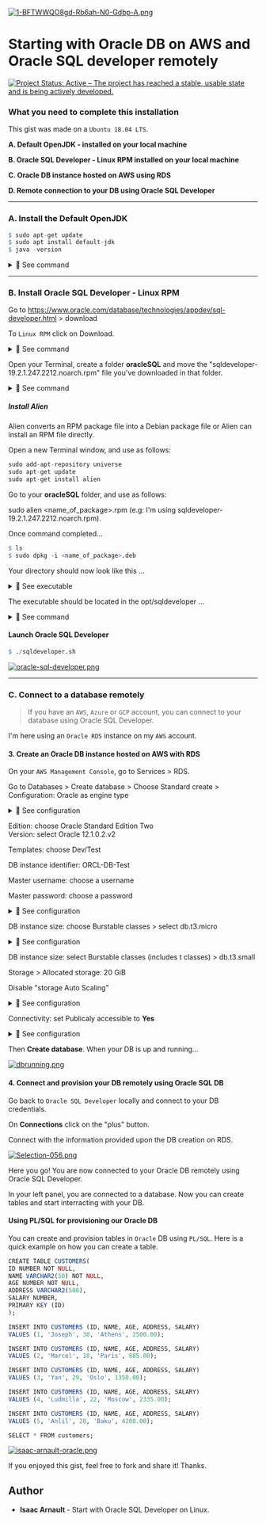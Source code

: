 [![1-BFTWWQO8gd-Rb6ah-N0-Gdbp-A.png](https://i.postimg.cc/Y9dgZrYk/1-BFTWWQO8gd-Rb6ah-N0-Gdbp-A.png)](https://postimg.cc/34DdDHtb)
  
# Starting with Oracle DB on AWS and Oracle SQL developer remotely

[![Project Status: Active – The project has reached a stable, usable state and is being actively developed.](https://www.repostatus.org/badges/latest/active.svg)](https://www.repostatus.org/#active)

### What you need to complete this installation

This gist was made on a `Ubuntu 18.04 LTS`.

<b>A. Default OpenJDK - installed on your local machine</b><br>

<b>B. Oracle SQL Developer - Linux RPM installed on your local machine</b><br>

<b>C. Oracle DB instance hosted on AWS using RDS</b><br>

<b>D. Remote connection to your DB using Oracle SQL Developer</b><br>

<hr>

### A. Install the Default OpenJDK

```r
$ sudo apt-get update
$ sudo apt install default-jdk
$ java -version
```

<details>
<summary>🔴 See command</summary>
<p>
  
[![java.png](https://i.postimg.cc/G3NdQWVy/java.png)](https://postimg.cc/MXyCZFW6)

</p>
</details>

<hr>

### B. Install Oracle SQL Developer - Linux RPM

Go to https://www.oracle.com/database/technologies/appdev/sql-developer.html > download<br>

To `Linux RPM` click on Download.

<details>
<summary>🔴 See command</summary>
<p>
  
[![linux-rpm.png](https://i.postimg.cc/44KmsQTp/linux-rpm.png)](https://postimg.cc/c6SscYCJ)

</p>
</details>

Open your Terminal, create a folder <b>oracleSQL</b> and move the "sqldeveloper-19.2.1.247.2212.noarch.rpm" file you've downloaded in that folder.

<details>
<summary>🔴 See command</summary>
<p>
  
[![RPM.png](https://i.postimg.cc/9MwC51qM/RPM.png)](https://postimg.cc/tZbLF3kQ)

</p>
</details>

##### Install Alien

Alien converts an RPM package file into a Debian package file or Alien can install an RPM file directly.<br>

Open a new Terminal window, and use as follows: <br>

```r
sudo add-apt-repository universe
sudo apt-get update
sudo apt-get install alien
```

Go to your <b>oracleSQL</b> folder, and use as follows:<br>

sudo alien <name_of_package>.rpm (e.g: I'm using sqldeveloper-19.2.1.247.2212.noarch.rpm).

Once command completed...

```r
$ ls
$ sudo dpkg -i <name_of_package>.deb
```
Your directory should now look like this ...

<details>
<summary>🔴 See executable</summary>
<p>
  
[![config.png](https://i.postimg.cc/GhK0f6SK/config.png)](https://postimg.cc/CzR6Br0n)

</p>
</details>

The executable should be located in the opt/sqldeveloper ...

<details>
<summary>🔴 See command</summary>
<p>
  
[![executable.png](https://i.postimg.cc/FRVGRXSn/executable.png)](https://postimg.cc/vgD5qj3W)

</p>
</details>

#### Launch Oracle SQL Developer

```r
$ ./sqldeveloper.sh
```
  
[![oracle-sql-developer.png](https://i.postimg.cc/VLdByCKh/oracle-sql-developer.png)](https://postimg.cc/SJbzCJFL)

<hr>

### C. Connect to a database remotely

  > If you have an `AWS`, `Azure` or `GCP` account, you can connect to your database using Oracle SQL Developer.<br>
  
I'm here using an `Oracle RDS` instance on my `AWS` account.

#### 3. Create an Oracle DB instance hosted on AWS with RDS

On your `AWS Management Console`, go to Services > RDS.<br>

Go to Databases > Create database > Choose Standard create > Configuration: Oracle as engine type<br>

<details>
<summary>🔴 See configuration</summary>
<p>
  
[![standard-create.png](https://i.postimg.cc/bvcpSKM0/standard-create.png)](https://postimg.cc/18HLLYy4)

</p>
</details>

Edition: choose Oracle Standard Edition Two<br> Version: select Oracle 12.1.0.2.v2

Templates: choose Dev/Test<br>

DB instance identifier: ORCL-DB-Test<br>

Master username: choose a username <br>

Master password: choose a password

<details>
<summary>🔴 See configuration</summary>
<p>
  
[![DBidentifier.png](https://i.postimg.cc/NFTRynpS/DBidentifier.png)](https://postimg.cc/q6JNS1fx)

</p>
</details>

DB instance size: choose Burstable classes > select db.t3.micro

<details>
<summary>🔴 See configuration</summary>
<p>
  
[![DBinstance-Size.png](https://i.postimg.cc/D0WMgz4S/DBinstance-Size.png)](https://postimg.cc/q6TwB4Lr)

</p>
</details>

DB instance size: select Burstable classes (includes t classes) > db.t3.small

Storage > Allocated storage: 20 GiB

Disable "storage Auto Scaling"

<details>
<summary>🔴 See configuration</summary>
<p>
  
[![DBinstance-Size.png](https://i.postimg.cc/W3zWN4n5/DBinstance-Size.png)](https://postimg.cc/34MC9YzG)

</p>
</details>

Connectivity: set Publicaly accessible to <b>Yes</b>

<details>
<summary>🔴 See configuration</summary>
<p>
  
[![connectivity.png](https://i.postimg.cc/qMVPL8Q0/connectivity.png)](https://postimg.cc/HjzvW8fP)

</p>
</details>

Then <b>Create database</b>. When your DB is up and running...

[![dbrunning.png](https://i.postimg.cc/L627pvcs/dbrunning.png)](https://postimg.cc/yWpnhhYq)

#### 4. Connect and provision your DB remotely using Oracle SQL DB

Go back to `Oracle SQL Developer` locally and connect to your DB credentials.<br>

On <b>Connections</b> click on the "plus" button.<br>

Connect with the information provided upon the DB creation on RDS.

[![Selection-056.png](https://i.postimg.cc/bwHpb6jK/Selection-056.png)](https://postimg.cc/hXjkR1vr)

Here you go! You are now connected to your Oracle DB remotely using Oracle SQL Developer.<br>

In your left panel, you are connected to a database. Now you can create tables and start interracting with your DB.<br>

#### Using PL/SQL for provisioning our Oracle DB

You can create and provision tables in `Oracle` DB using `PL/SQL`. Here is a quick example on how you can create a table.

```r
CREATE TABLE CUSTOMERS(
ID NUMBER NOT NULL,
NAME VARCHAR2(50) NOT NULL,
AGE NUMBER NOT NULL,
ADDRESS VARCHAR2(500),
SALARY NUMBER,
PRIMARY KEY (ID)
);

INSERT INTO CUSTOMERS (ID, NAME, AGE, ADDRESS, SALARY)
VALUES (1, 'Joseph', 30, 'Athens', 2500.00);

INSERT INTO CUSTOMERS (ID, NAME, AGE, ADDRESS, SALARY)
VALUES (2, 'Marcel', 18, 'Paris', 885.00);

INSERT INTO CUSTOMERS (ID, NAME, AGE, ADDRESS, SALARY)
VALUES (3, 'Yan', 29, 'Oslo', 1350.00);

INSERT INTO CUSTOMERS (ID, NAME, AGE, ADDRESS, SALARY)
VALUES (4, 'Ludmilla', 22, 'Moscow', 2335.00);

INSERT INTO CUSTOMERS (ID, NAME, AGE, ADDRESS, SALARY)
VALUES (5, 'Anlil', 28, 'Baku', 4200.00);

SELECT * FROM customers;
```

[![isaac-arnault-oracle.png](https://i.postimg.cc/s27BbpSy/isaac-arnault-oracle.png)](https://postimg.cc/HJWsy8BP)

If you enjoyed this gist, feel free to fork and share it! Thanks.

## Author

* **Isaac Arnault** - Start with Oracle SQL Developer on Linux.
